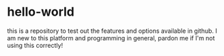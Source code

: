 # hello-world
this is a repository to test out the features and options available in github. I am new to this platform and programming in general, pardon me if I'm not using this correctly!
